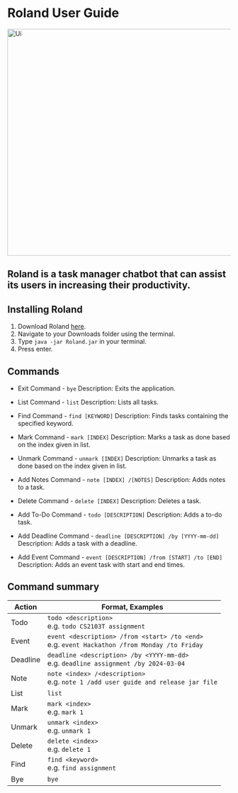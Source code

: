 # Roland User Guide

<img width="512" alt="Ui" src="https://github.com/wolffe88/ip/assets/38790326/5fb8c759-8734-47be-855b-772540e7f843">

## Roland is a task manager chatbot that can assist its users in increasing their productivity.

## Installing Roland

1. Download Roland [here]().
2. Navigate to your Downloads folder using the terminal.
3. Type `java -jar Roland.jar` in your terminal.
4. Press enter.



## Commands
- Exit Command - `bye`
Description: Exits the application.

- List Command - `list`
Description: Lists all tasks.

- Find Command - `find [KEYWORD]`
Description: Finds tasks containing the specified keyword.

- Mark Command - `mark [INDEX]`
Description: Marks a task as done based on the index given in list.

- Unmark Command - `unmark [INDEX]`
Description: Unmarks a task as done based on the index given in list.

- Add Notes Command - `note [INDEX] /[NOTES]`
Description: Adds notes to a task.

- Delete Command - `delete [INDEX]`
Description: Deletes a task.

- Add To-Do Command - `todo [DESCRIPTION]`
Description: Adds a to-do task.

- Add Deadline Command - `deadline [DESCRIPTION] /by [YYYY-mm-dd]`
Description: Adds a task with a deadline.

- Add Event Command - `event [DESCRIPTION] /from [START] /to [END]`
Description: Adds an event task with start and end times.

## Command summary

| Action   | Format, Examples                                                                                                                       |
|----------|----------------------------------------------------------------------------------------------------------------------------------------|
| Todo     | `todo <description>` <br/> e.g. `todo CS2103T assignment`                                                                              |
| Event    | `event <description> /from <start> /to <end>`<br/> e.g. `event Hackathon /from Monday /to Friday`                                      |
| Deadline | `deadline <description> /by <YYYY-mm-dd>` <br/> e.g. `deadline assignment /by 2024-03-04`                                              |
| Note     | `note <index> /<description>` <br/> e.g. `note 1 /add user guide and release jar file`                                                 |
| List     | `list`                                                                                                                                 |
| Mark     | `mark <index>` <br/> e.g. `mark 1`                                                                                                     |
| Unmark   | `unmark <index>` <br/> e.g. `unmark 1`                                                                                                 |
| Delete   | `delete <index>` <br/> e.g. `delete 1`                                                                                                 |
| Find     | `find <keyword>` <br/> e.g. `find assignment`                                                                                          |
| Bye      | `bye`                                                                                                                                  |


